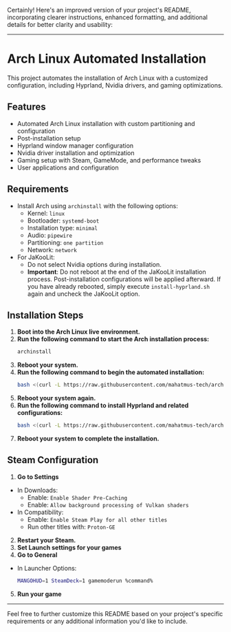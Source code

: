Certainly! Here's an improved version of your project's README, incorporating clearer instructions, enhanced formatting, and additional details for better clarity and usability:

---

# Arch Linux Automated Installation

This project automates the installation of Arch Linux with a customized configuration, including Hyprland, Nvidia drivers, and gaming optimizations.

## Features

- Automated Arch Linux installation with custom partitioning and configuration
- Post-installation setup
- Hyprland window manager configuration
- Nvidia driver installation and optimization
- Gaming setup with Steam, GameMode, and performance tweaks
- User applications and configuration

## Requirements

- Install Arch using `archinstall` with the following options:
  - Kernel: `linux`
  - Bootloader: `systemd-boot`
  - Installation type: `minimal`
  - Audio: `pipewire`
  - Partitioning: `one partition`
  - Network: `network`
- For JaKooLit:
  - Do not select Nvidia options during installation.
  - **Important**: Do not reboot at the end of the JaKooLit installation process. Post-installation configurations will be applied afterward. If you have already rebooted, simply execute `install-hyprland.sh` again and uncheck the JaKooLit option.

## Installation Steps

1. **Boot into the Arch Linux live environment.**
2. **Run the following command to start the Arch installation process:**
   ```bash
   archinstall
   ```
3. **Reboot your system.**
4. **Run the following command to begin the automated installation:**
   ```bash
   bash <(curl -L https://raw.githubusercontent.com/mahatmus-tech/arch-auto-install/main/install-arch.sh)
   ```
5. **Reboot your system again.**
6. **Run the following command to install Hyprland and related configurations:**
   ```bash
   bash <(curl -L https://raw.githubusercontent.com/mahatmus-tech/arch-auto-install/main/install-hyprland.sh)
   ```
7. **Reboot your system to complete the installation.**


## Steam Configuration

1. **Go to Settings**
- In Downloads:
  - Enable: `Enable Shader Pre-Caching` 
  - Enable: `Allow background processing of Vulkan shaders`
- In Compatibility:
  - Enable: `Enable Steam Play for all other titles`
  - Run other titles with: `Proton-GE`
2. **Restart your Steam.**
3. **Set Launch settings for your games**
4. **Go to General**
- In Launcher Options:
   ```bash
   MANGOHUD=1 SteamDeck=1 gamemoderun %command%
   ```
5. **Run your game**

---

Feel free to further customize this README based on your project's specific requirements or any additional information you'd like to include. 